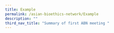 ```yaml
---
title: Example
permalink: /asian-bioethics-network/Example
description: ""
third_nav_title: "Summary of first ABN meeting "
---
```

